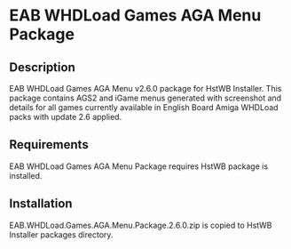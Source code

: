 # EAB WHDLoad Games AGA Menu Package

## Description

EAB WHDLoad Games AGA Menu v2.6.0 package for HstWB Installer. This package contains AGS2 and iGame menus generated with screenshot and details for all games currently available in English Board Amiga WHDLoad packs with update 2.6 applied.

## Requirements

EAB WHDLoad Games AGA Menu Package requires HstWB package is installed.

## Installation

EAB.WHDLoad.Games.AGA.Menu.Package.2.6.0.zip is copied to HstWB Installer packages directory.